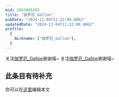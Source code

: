 ```yaml
---
mid: 2063005265
title: "伽罗厄_Galloe"
pubDate: "2024-11-04T11:22:09.886Z"
updatedDate: "2024-11-04T11:22:09.886Z"
profile:
  {
    Nickname: ["伽罗厄_Galloe"],
  }
---
```


关注[伽罗厄_Galloe](https://space.bilibili.com/2063005265)谢谢喵~ 关注[伽罗厄_Galloe](https://space.bilibili.com/2063005265)谢谢喵~

## 此条目有待补充
你可以在[这里](https://github.com/Yuhanawa/VTuber.ICU/edit/master/src/content/v/伽罗厄_Galloe/index.md)编辑本文
